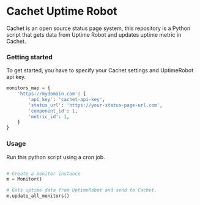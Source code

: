 # Cachet Uptime Robot

Cachet is an open source status page system, this repository is a Python script that gets data from Uptime Robot and updates uptime metric in Cachet.

### Getting started 

To get started, you have to specify your Cachet settings and UptimeRobot api key.

```python 
monitors_map = {
    'https://mydomain.com': {
        'api_key': 'cachet-api-key',
        'status_url': 'https://your-status-page-url.com',
        'component_id': 1,
        'metric_id': 1,
    }
}
```

### Usage

Run this python script using a cron job.
```python

# Create a monitor instance 
m = Monitor()

# Gets uptime data from UptimeRobot and send to Cachet.
m.update_all_monitors()
```
